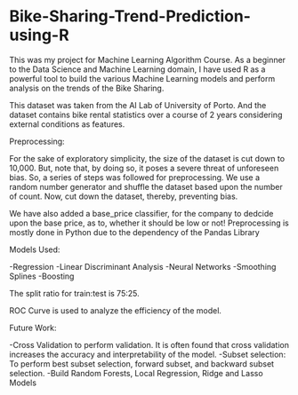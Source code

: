 # Bike-Sharing-Trend-Prediction-using-R

This was my project for Machine Learning Algorithm Course. As a beginner to the Data Science and Machine Learning domain, I have used R as a powerful tool to build the various Machine Learning models and perform analysis on the trends of the Bike Sharing.

This dataset was taken from the AI Lab of University of Porto. And the dataset contains bike rental statistics over a course of 2 years considering external conditions as features.

Preprocessing:

For the sake of exploratory simplicity, the size of the dataset is cut down to 10,000. But, note that, by doing so, it poses a severe threat of unforeseen bias. So, a series of steps was followed for preprocessing. We use a random number generator and shuffle the dataset based upon the number of count. Now, cut down the dataset, thereby, preventing bias.

We have also added a base_price classifier, for the company to dedcide upon the base price, as to, whether it should be low or not! Preprocessing is mostly done in Python due to the dependency of the Pandas Library

Models Used:

-Regression
-Linear Discriminant Analysis
-Neural Networks
-Smoothing Splines
-Boosting

The split ratio for train:test is 75:25. 

ROC Curve is used to analyze the efficiency of the model.

Future Work:

-Cross Validation to perform validation. It is often found that cross validation increases the accuracy and interpretability of the model.
-Subset selection: To perform best subset selection, forward subset, and backward subset selection.
-Build Random Forests, Local Regression, Ridge and Lasso Models


